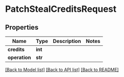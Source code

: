 # PatchStealCreditsRequest


## Properties
Name | Type | Description | Notes
------------ | ------------- | ------------- | -------------
**credits** | **int** |  | 
**operation** | **str** |  | 

[[Back to Model list]](../README.md#documentation-for-models) [[Back to API list]](../README.md#documentation-for-api-endpoints) [[Back to README]](../README.md)


